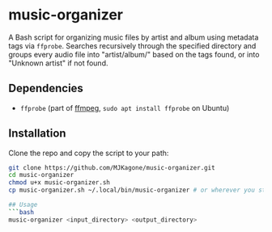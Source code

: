 # music-organizer

A Bash script for organizing music files by artist and album using metadata tags via `ffprobe`. Searches recursively through the specified directory and groups every audio file into "artist/album/" based on the tags found, or into "Unknown artist" if not found. 

## Dependencies

- `ffprobe` (part of [ffmpeg](https://ffmpeg.org/download.html), `sudo apt install ffprobe` on Ubuntu)

## Installation

Clone the repo and copy the script to your path:

```bash
git clone https://github.com/MJKagone/music-organizer.git
cd music-organizer
chmod u+x music-organizer.sh
cp music-organizer.sh ~/.local/bin/music-organizer # or wherever you store your scripts

## Usage
```bash
music-organizer <input_directory> <output_directory>
